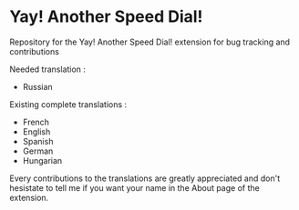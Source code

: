 # Yay! Another Speed Dial!
Repository for the Yay! Another Speed Dial! extension for bug tracking and contributions

Needed translation : 
- Russian

Existing complete translations : 
- French
- English
- Spanish
- German
- Hungarian

Every contributions to the translations are greatly appreciated and don't hesistate to tell me if you want your name in the About page of the extension.
